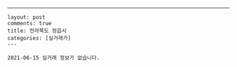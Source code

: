 ---
    layout: post
    comments: true
    title: 전라북도 정읍시
    categories: [실거래가]
    ---

    2021-06-15 실거래 정보가 없습니다.

    